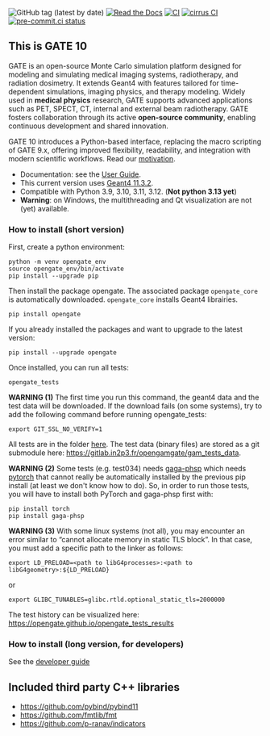 ![GitHub tag (latest by date)](https://img.shields.io/github/v/tag/OpenGATE/opengate?logo=github)
[![Read the Docs](https://img.shields.io/readthedocs/opengate-python/master?logo=read-the-docs&style=plastic)](https://opengate-python.readthedocs.io/)
[![CI](https://github.com/OpenGATE/opengate/actions/workflows/main.yml/badge.svg)](https://github.com/OpenGATE/opengate/actions/workflows/main.yml)
[![cirrus CI](https://api.cirrus-ci.com/github/OpenGATE/opengate.svg)](https://cirrus-ci.com/github/OpenGATE/opengate)
[![pre-commit.ci status](https://results.pre-commit.ci/badge/github/OpenGATE/opengate/master.svg)](https://results.pre-commit.ci/latest/github/OpenGATE/opengate/master)

## This is GATE 10

GATE is an open-source Monte Carlo simulation platform designed for modeling and simulating medical imaging systems, radiotherapy, and radiation dosimetry. It extends Geant4 with features tailored for time-dependent simulations, imaging physics, and therapy modeling. Widely used in **medical physics** research, GATE supports advanced applications such as PET, SPECT, CT, internal and external beam radiotherapy. GATE fosters collaboration through its active **open-source community**, enabling continuous development and shared innovation.

GATE 10 introduces a Python-based interface, replacing the macro scripting of GATE 9.x, offering improved flexibility, readability, and integration with modern scientific workflows. Read our [motivation](https://opengate-python.readthedocs.io/en/master/user_guide/user_guide_intro.html).

- Documentation: see the [User Guide](https://opengate-python.readthedocs.io/en/master/user_guide/index.html).
- This current version uses [Geant4 11.3.2](https://geant4.web.cern.ch).
- Compatible with Python 3.9, 3.10, 3.11, 3.12. (**Not python 3.13 yet**)
- **Warning**: on Windows, the multithreading and Qt visualization are not (yet) available.

### How to install (short version)

First, create a python environment:

```
python -m venv opengate_env
source opengate_env/bin/activate
pip install --upgrade pip
```

Then install the package opengate. The associated package ```opengate_core``` is automatically downloaded. ```opengate_core``` installs Geant4 librairies.

```
pip install opengate
```

If you already installed the packages and want to upgrade to the latest version:

```
pip install --upgrade opengate
```

Once installed, you can run all tests:

````
opengate_tests
````

**WARNING (1)** The first time you run this command, the geant4 data and the test data will be downloaded. If the download fails (on some systems), try to add the following command before running opengate_tests:

````
export GIT_SSL_NO_VERIFY=1
````

All tests are in the folder [here](https://github.com/OpenGATE/opengate/tree/master/opengate/tests/src). The test data (binary files) are stored as a git submodule here: https://gitlab.in2p3.fr/opengamgate/gam_tests_data.

**WARNING (2)** Some tests (e.g. test034) needs [gaga-phsp](https://github.com/dsarrut/gaga-phsp) which needs [pytorch](https://pytorch.org/) that cannot really be automatically installed by the previous pip install (at least we don't know how to do). So, in order to run those tests, you will have to install both PyTorch and gaga-phsp first with:

````
pip install torch
pip install gaga-phsp
````

**WARNING (3)** With some linux systems (not all), you may encounter an error similar to “cannot allocate memory in static TLS block”. In that case, you must add a specific path to the linker as follows:
````
export LD_PRELOAD=<path to libG4processes>:<path to libG4geometry>:${LD_PRELOAD}
````
or
````
export GLIBC_TUNABLES=glibc.rtld.optional_static_tls=2000000
````

The test history can be visualized here: https://opengate.github.io/opengate_tests_results

### How to install (long version, for developers)

See the [developer guide](https://opengate-python.readthedocs.io/en/master/developer_guide/index.html#installation-for-developers)


## Included third party C++ libraries

- https://github.com/pybind/pybind11
- https://github.com/fmtlib/fmt
- https://github.com/p-ranav/indicators
